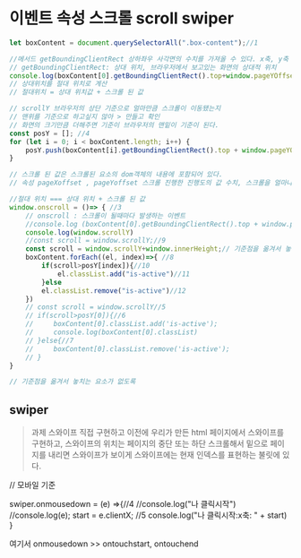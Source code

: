 # 이벤트 속성 스크롤 scroll swiper
```js
let boxContent = document.querySelectorAll(".box-content");//1

//메서드 getBoundingClientRect 상하좌우 사각면의 수치를 가져올 수 있다. x축, y축
// getBoundingClientRect: 상대 위치, 브라우저에서 보고있는 화면의 상대적 위치
console.log(boxContent[0].getBoundingClientRect().top+window.pageYOffset);//2
// 상대위치를 절대 위치로 계산
// 절대위치 = 상대 위치값 + 스크롤 된 값 

// scrollY 브라우저의 상단 기준으로 얼마만큼 스크롤이 이동됐는지
// 맨위를 기준으로 하고싶지 않아 > 만들고 확인
// 화면의 크기만큼 더해주면 기준이 브라우저의 맨밑이 기준이 된다.
const posY = []; //4
for (let i = 0; i < boxContent.length; i++) {
    posY.push(boxContent[i].getBoundingClientRect().top + window.pageYOffset); 
}

// 스크롤 된 값은 스크롤된 요소의 dom객체의 내용에 포함되어 있다.
// 속성 pageXoffset , pageYoffset 스크롤 진행한 진행도의 값 수치, 스크롤을 얼마나 했는지

//절대 위치 === 상대 위치 + 스크롤 된 값
window.onscroll = ()=> { //3
    // onscroll : 스크롤이 될때마다 발생하는 이벤트
    //console.log (boxContent[0].getBoundingClientRect().top + window.pageYOffset); 
    console.log(window.scrollY) 
    //const scroll = window.scrollY;//9
    const scroll = window.scrollY+window.innerHeight;// 기준점을 옮겨서 놓치는 요소가 없도록
    boxContent.forEach((el, index)=>{ //8
        if(scroll>posY[index]){//10
            el.classList.add("is-active")//11
        }else
        el.classList.remove("is-active")//12
    })
    // const scroll = window.scrollY//5
    // if(scroll>posY[0]){//6
    //     boxContent[0].classList.add('is-active');
    //     console.log(boxContent[0].classList)
    // }else{//7
    //     boxContent[0].classList.remove('is-active');
    // }
}

// 기준점을 옮겨서 놓치는 요소가 없도록
```

## swiper

> 과제 스와이프 직접 구현하고
> 이전에 우리가 만든 html 페이지에서 스와이프를 구현하고, 스와이프의 위치는 페이지의 중단 또는 하단
> 스크롤해서 밑으로 페이지를 내리면 스와이프가 보이게
> 스와이프에는 현재 인덱스를 표현하는 불릿에 있다.

// 모바일 기준 

swiper.onmousedown = (e) =>{//4
    //console.log("나 클릭시작")
    //console.log(e);
    start = e.clientX; //5
    console.log("나 클릭시작:x축: " + start)
}

여기서 onmousedown >> ontouchstart, ontouchend